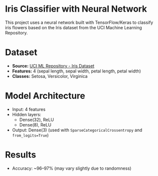 # Iris Classifier with Neural Network

This project uses a neural network built with TensorFlow/Keras to classify iris flowers based on the Iris dataset from the UCI Machine Learning Repository.

# Dataset

- **Source:** [UCI ML Repository - Iris Dataset](https://archive.ics.uci.edu/ml/datasets/iris)
- **Features:** 4 (sepal length, sepal width, petal length, petal width)
- **Classes:** Setosa, Versicolor, Virginica

# Model Architecture

- Input: 4 features
- Hidden layers:
  - Dense(32), ReLU
  - Dense(8), ReLU
- Output: Dense(3) (used with `SparseCategoricalCrossentropy` and `from_logits=True`)

# Results

- Accuracy: ~96–97% (may vary slightly due to randomness)
